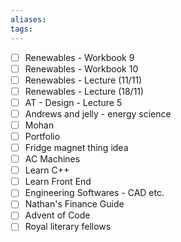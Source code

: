 ```yaml
---
aliases:
tags:
---
```

- [ ] Renewables - Workbook 9
- [ ] Renewables - Workbook 10
- [ ] Renewables - Lecture (11/11)
- [ ] Renewables - Lecture (18/11)
- [ ] AT - Design - Lecture 5
- [ ] Andrews and jelly - energy science
- [ ] Mohan
- [ ] Portfolio
- [ ] Fridge magnet thing idea
- [ ] AC Machines
- [ ] Learn C++
- [ ] Learn Front End
- [ ] Engineering Softwares - CAD etc.
- [ ] Nathan's Finance Guide
- [ ] Advent of Code
- [ ] Royal literary fellows 